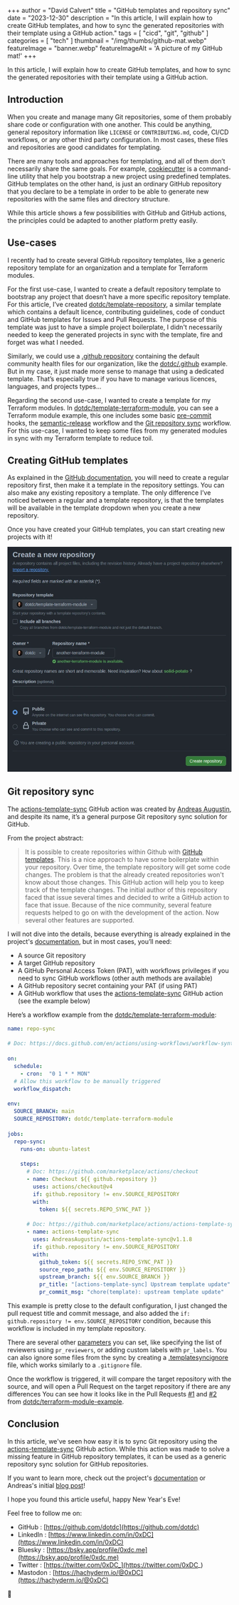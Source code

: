 +++
author = "David Calvert"
title = "GitHub templates and repository sync"
date = "2023-12-30"
description = "In this article, I will explain how to create GitHub templates, and how to sync the generated repositories with their template using a GitHub action."
tags = [
    "cicd", "git", "github"
]
categories = [
    "tech"
]
thumbnail = "/img/thumbs/github-mat.webp"
featureImage = "banner.webp"
featureImageAlt = 'A picture of my GitHub mat!'
+++

<!--more-->

In this article, I will explain how to create GitHub templates, and how to sync the generated repositories with their template using a GitHub action.

## Introduction

When you create and manage many Git repositories, some of them probably share code or configuration with one another. This could be anything, general repository information like `LICENSE` or `CONTRIBUTING.md`, code, CI/CD workflows, or any other third party configuration. In most cases, these files and repositories are good candidates for templating.

There are many tools and approaches for templating, and all of them don’t necessarily share the same goals. For example, [cookiecutter](https://github.com/cookiecutter/cookiecutter) is a command-line utility that help you bootstrap a new project using predefined templates. GitHub templates on the other hand, is just an ordinary GitHub repository that you declare to be a template in order to be able to generate new repositories with the same files and directory structure.

While this article shows a few possibilities with GitHub and GitHub actions, the principles could be adapted to another platform pretty easily.

## Use-cases

I recently had to create several GitHub repository templates, like a generic repository template for an organization and a template for Terraform modules.

For the first use-case, I wanted to create a default repository template to bootstrap any project that doesn’t have a more specific repository template. For this article, I’ve created [dotdc/template-repository](https://github.com/dotdc/template-repository), a similar template which contains a default licence, contributing guidelines, code of conduct and GitHub templates for Issues and Pull Requests. The purpose of this template was just to have a simple project boilerplate, I didn't necessarily needed to keep the generated projects in sync with the template, fire and forget was what I needed.

Similarly, we could use a [.github repository](https://docs.github.com/en/communities/setting-up-your-project-for-healthy-contributions/creating-a-default-community-health-file) containing the default community health files for our organization, like the [dotdc/.github](https://github.com/dotdc/.github) example. But in my case, it just made more sense to manage that using a dedicated template. That’s especially true if you have to manage various licences, languages, and projects types…

Regarding the second use-case, I wanted to create a template for my Terraform modules. In [dotdc/template-terraform-module](https://github.com/dotdc/template-terraform-module), you can see a Terraform module example, this one includes some basic [pre-commit](https://github.com/pre-commit/pre-commit) hooks, the [semantic-release](https://github.com/semantic-release/semantic-release) workflow and the [Git repository sync](https://github.com/AndreasAugustin/actions-template-sync) workflow. For this use-case, I wanted to keep some files from my generated modules in sync with my Terraform template to reduce toil.

## Creating GitHub templates

As explained in the [GitHub documentation](https://docs.github.com/en/repositories/creating-and-managing-repositories/creating-a-template-repository), you will need to create a regular repository first, then make it a template in the repository settings. You can also make any existing repository a template. The only difference I’ve noticed between a regular and a template repository, is that the templates will be available in the template dropdown when you create a new repository.

Once you have created your GitHub templates, you can start creating new projects with it!

![Screenshot: Creation of GitHub repository using a template](create-repo.webp "Screenshot: Creation of GitHub repository using a template.")

## Git repository sync

The [actions-template-sync](https://github.com/marketplace/actions/actions-template-sync) GitHub action was created by [Andreas Augustin](https://github.com/AndreasAugustin), and despite its name, it’s a general purpose Git repository sync solution for GitHub.

From the project abstract:

> It is possible to create repositories within Github with [GitHub templates](https://docs.github.com/en/github/creating-cloning-and-archiving-repositories/creating-a-template-repository). This is a nice approach to have some boilerplate within your repository. Over time, the template repository will get some code changes. The problem is that the already created repositories won't know about those changes. This GitHub action will help you to keep track of the template changes. The initial author of this repository faced that issue several times and decided to write a GitHub action to face that issue. Because of the nice community, several feature requests helped to go on with the development of the action. Now several other features are supported.

I will not dive into the details, because everything is already explained in the project's [documentation](https://github.com/marketplace/actions/actions-template-sync#usage), but in most cases, you’ll need:

- A source Git repository
- A target GitHub repository
- A GitHub Personal Access Token (PAT), with workflows privileges if you need to sync GitHub workflows (other auth methods are available)
- A GitHub repository secret containing your PAT (if using PAT)
- A GitHub workflow that uses the [actions-template-sync](https://github.com/marketplace/actions/actions-template-sync) GitHub action (see the example below)

Here’s a workflow example from the [dotdc/template-terraform-module](https://github.com/dotdc/template-terraform-module):

```yaml
name: repo-sync

# Doc: https://docs.github.com/en/actions/using-workflows/workflow-syntax-for-github-actions

on:
  schedule:
    - cron:  "0 1 * * MON"
  # Allow this workflow to be manually triggered
  workflow_dispatch:

env:
  SOURCE_BRANCH: main
  SOURCE_REPOSITORY: dotdc/template-terraform-module

jobs:
  repo-sync:
    runs-on: ubuntu-latest

    steps:
      # Doc: https://github.com/marketplace/actions/checkout
      - name: Checkout ${{ github.repository }}
        uses: actions/checkout@v4
        if: github.repository != env.SOURCE_REPOSITORY
        with:
          token: ${{ secrets.REPO_SYNC_PAT }}

      # Doc: https://github.com/marketplace/actions/actions-template-sync
      - name: actions-template-sync
        uses: AndreasAugustin/actions-template-sync@v1.1.8
        if: github.repository != env.SOURCE_REPOSITORY
        with:
          github_token: ${{ secrets.REPO_SYNC_PAT }}
          source_repo_path: ${{ env.SOURCE_REPOSITORY }}
          upstream_branch: ${{ env.SOURCE_BRANCH }}
          pr_title: "[actions-template-sync] Upstream template update"
          pr_commit_msg: "chore(template): upstream template update"
```

This example is pretty close to the default configuration, I just changed the pull request title and commit message, and also added the `if: github.repository != env.SOURCE_REPOSITORY` condition, because this workflow is included in my template repository.

There are several other [parameters](https://github.com/AndreasAugustin/actions-template-sync#configuration-parameters) you can set, like specifying the list of reviewers using `pr_reviewers`, or adding custom labels with `pr_labels`. You can also ignore some files from the sync by creating a [.templatesyncignore](https://github.com/AndreasAugustin/actions-template-sync?tab=readme-ov-file#ignore-files) file, which works similarly to a `.gitignore` file.

Once the workflow is triggered, it will compare the target repository with the source, and will open a Pull Request on the target repository if there are any differences You can see how it looks like in the Pull Requests [#1](https://github.com/dotdc/terraform-module-example/pull/1) and [#2](https://github.com/dotdc/terraform-module-example/pull/2) from [dotdc/terraform-module-example](https://github.com/dotdc/terraform-module-example).

## Conclusion

In this article, we've seen how easy it is to sync Git repository using the [actions-template-sync](https://github.com/marketplace/actions/actions-template-sync) GitHub action. While this action was made to solve a missing feature in GitHub repository templates, it can be used as a generic repository sync solution for GitHub repositories.

If you want to learn more, check out the project's [documentation](https://github.com/AndreasAugustin/actions-template-sync?tab=readme-ov-file#actions-template-sync) or Andreas's initial [blog post](https://andreas-augustin.dev/blogs/git/git_action_sync/)!

I hope you found this article useful, happy New Year's Eve!

Feel free to follow me on:

- GitHub : [https://github.com/dotdc](https://github.com/dotdc)
- LinkedIn : [https://www.linkedin.com/in/0xDC](https://www.linkedin.com/in/0xDC)
- Bluesky : [https://bsky.app/profile/0xdc.me](https://bsky.app/profile/0xdc.me)
- Twitter : [https://twitter.com/0xDC_](https://twitter.com/0xDC_)
- Mastodon : [https://hachyderm.io/@0xDC](https://hachyderm.io/@0xDC)

👋
